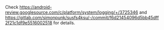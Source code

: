 Check https://android-review.googlesource.com/c/platform/system/logging/+/3725346 and https://gitlab.com/simonpunk/susfs4ksu/-/commit/f6d21454096d5bb45dff2f21c1df9e5516002518 for details.
